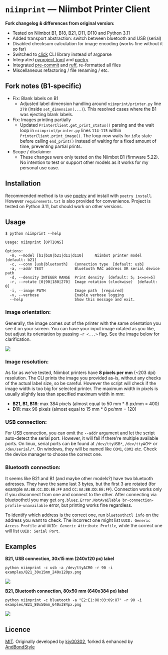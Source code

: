 # `niimprint` &mdash; Niimbot Printer Client

**Fork changelog & differences from original version:**

- Tested on Niimbot B1, B18, B21, D11, D110 and Python 3.11
- Added transport abstraction: switch between bluetooth and USB (serial)
- Disabled checksum calculation for image encoding (works fine without it so far)
- Switched to [click](https://click.palletsprojects.com/) CLI library instead of argparse
- Integrated [pyproject.toml](https://pip.pypa.io/en/stable/reference/build-system/pyproject-toml/) and [poetry](https://python-poetry.org)
- Integrated [pre-commit](https://pre-commit.com/) and [ruff](https://docs.astral.sh/ruff/), re-formatted all files
- Miscellaneous refactoring / file renaming / etc.

## Fork notes (B1-specific)
  - Fix: Blank labels on B1
    - Adjusted label dimension handling around `niimprint/printer.py` line `278` (inside `set_dimension(...)`). This resolved cases where the B1 was ejecting blank labels.
  - Fix: Images printing partially
    - Updated `PrinterClient.get_print_status()` parsing and the wait loop in `niimprint/printer.py` lines `114–115` within `PrinterClient.print_image()`. The loop now waits for `idle` state before calling `end_print()` instead of waiting for a fixed amount of time, preventing partial prints.
  - Scope / disclaimer
    - These changes were only tested on the Niimbot B1 (firmware 5.22). No intention to test or support other models as it works for my personal use case.

## Installation

Recommended method is to use [poetry](https://python-poetry.org) and install with `poetry install`. However `requirements.txt` is also provided for convenience. Project is tested on Python 3.11, but should work on other versions.

## Usage

```
$ python niimprint --help

Usage: niimprint [OPTIONS]

Options:
  -m, --model [b1|b18|b21|d11|d110]     Niimbot printer model  [default: b21]
  -c, --conn [usb|bluetooth]   Connection type  [default: usb]
  -a, --addr TEXT              Bluetooth MAC address OR serial device path
  -d, --density INTEGER RANGE  Print density  [default: 5; 1<=x<=5]
  -r, --rotate [0|90|180|270]  Image rotation (clockwise)  [default: 0]
  -i, --image PATH             Image path  [required]
  -v, --verbose                Enable verbose logging
  --help                       Show this message and exit.
```

### Image orientation:

Generally, the image comes out of the printer with the same orientation you see it on your screen. You can have your input image rotated as you like, but adjust its orientation by passing `-r <...>` flag. See the image below for clarification.

[![](examples/image_orientation.png)]()

<!-- Excalidraw link: https://excalidraw.com/#json=vYHMBohMn5GeB-5M6SNch,TsxRmh_WKUfzYjL183FGfg -->

### Image resolution:

As far as we've tested, Niimbot printers have **8 pixels per mm** (~203 dpi) resolution. The CLI prints the image you provided as-is, without any checks of the actual label size, so be careful. However the script will check if the image width is too big for selected printer. The maximum width in pixels is usually slightly less than specified maximum width in mm:

- **B21, B1, B18**: max 384 pixels (almost equal to 50 mm * 8 px/mm = 400)
- **D11**: max 96 pixels (almost equal to 15 mm * 8 px/mm = 120)

### USB connection:

For USB connection, you can omit the `--addr` argument and let the script auto-detect the serial port. However, it will fail if there're multiple available ports. On linux, serial ports can be found at `/dev/ttyUSB*`, `/dev/ttyACM*` or `/dev/serial/*`. On windows, they will be named like `COM1`, `COM2` etc. Check the device manager to choose the correct one.

### Bluetooth connection:

It seems like B21 and B1 (and maybe other models?) have two bluetooth adresses. They have the same last 3 bytes, but the first 3 are rotated (for example `AA:BB:CC:DD:EE:FF` and `CC:AA:BB:DD:EE:FF`). Connection works only if you disconnect from one and connect to the other. After connecting via bluetoothctl you may get `org.bluez.Error.NotAvailable br-connection-profile-unavailable` error, but printing works fine regardless.

To identify which address is the correct one, run `bluetoothctl info` on the address you want to check. The incorrect one might list `UUID: Generic Access Profile` and `UUID: Generic Attribute Profile`, while the correct one will list `UUID: Serial Port`.

## Examples

**B21, USB connection, 30x15 mm (240x120 px) label**

```
python niimprint -c usb -a /dev/ttyACM0 -r 90 -i examples/B21_30x15mm_240x120px.png
```

[![](examples/B21_30x15_result.png)]()

**B21, Bluetooth connection, 80x50 mm (640x384 px) label**

```
python niimprint -c bluetooth -a "E2:E1:08:03:09:87" -r 90 -i examples/B21_80x50mm_640x384px.png
```

[![](examples/B21_80x50_result.png)]()

## Licence

[MIT](https://choosealicense.com/licenses/mit/). Originally developed by [kjy00302](https://github.com/kjy00302), forked & enhanced by [AndBondStyle](https://github.com/AndBondStyle)
